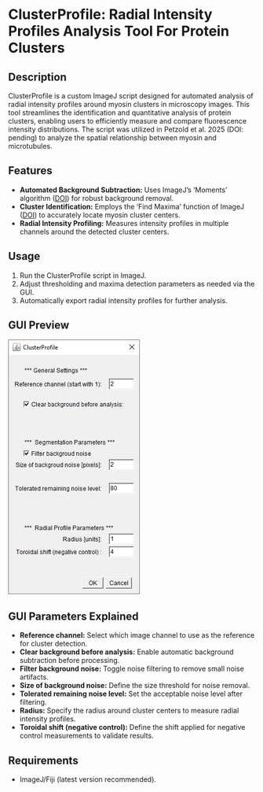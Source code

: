 # ClusterProfile: Radial Intensity Profiles Analysis Tool For Protein Clusters

## Description

ClusterProfile is a custom ImageJ script designed for automated analysis of radial intensity profiles around myosin clusters in microscopy images. This tool streamlines the identification and quantitative analysis of protein clusters, enabling users to efficiently measure and compare fluorescence intensity distributions. The script was utilized in Petzold et al. 2025 (DOI: pending) to analyze the spatial relationship between myosin and microtubules.

## Features

* **Automated Background Subtraction:** Uses ImageJ’s ‘Moments’ algorithm ([DOI](https://doi.org/10.1016/0734-189x%2885%2990133-1)) for robust background removal.
* **Cluster Identification:** Employs the ‘Find Maxima’ function of ImageJ ([DOI](https://doi.org/10.1038/nmeth.2089)) to accurately locate myosin cluster centers.
* **Radial Intensity Profiling:** Measures intensity profiles in multiple channels around the detected cluster centers.

## Usage

1. Run the ClusterProfile script in ImageJ.
2. Adjust thresholding and maxima detection parameters as needed via the GUI.
3. Automatically export radial intensity profiles for further analysis.

## GUI Preview

![ClusterProfile GUI](https://github.com/ngimber/ClusterProfile/blob/main/ClusterProfile_GUI.PNG)

## GUI Parameters Explained

- **Reference channel:** Select which image channel to use as the reference for cluster detection.
- **Clear background before analysis:** Enable automatic background subtraction before processing.
- **Filter background noise:** Toggle noise filtering to remove small noise artifacts.
- **Size of background noise:** Define the size threshold for noise removal.
- **Tolerated remaining noise level:** Set the acceptable noise level after filtering.
- **Radius:** Specify the radius around cluster centers to measure radial intensity profiles.
- **Toroidal shift (negative control):** Define the shift applied for negative control measurements to validate results.

## Requirements

* ImageJ/Fiji (latest version recommended).

